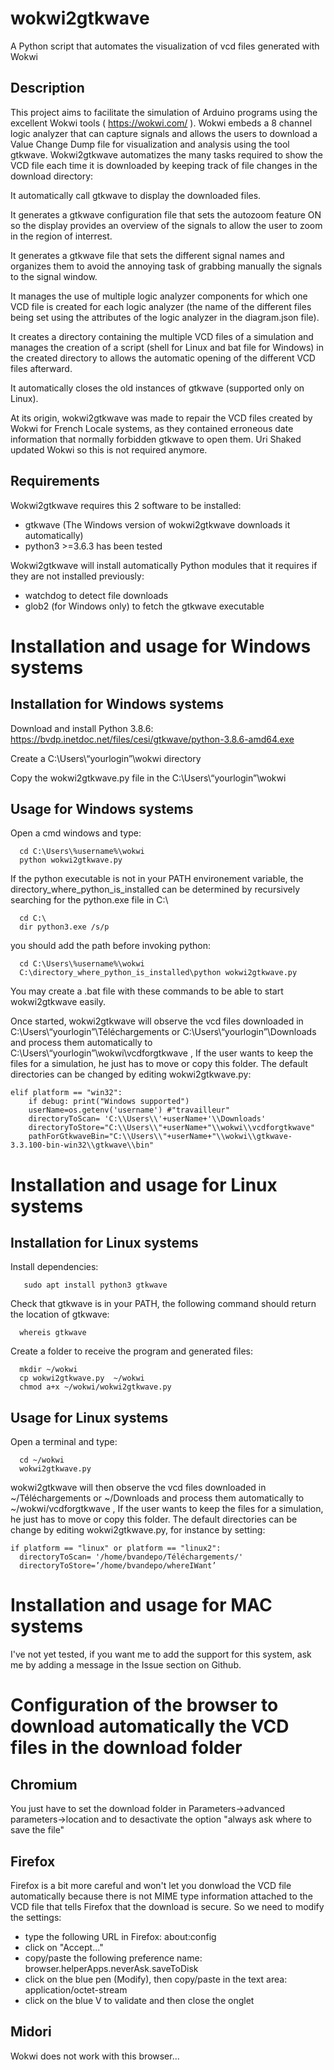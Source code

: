 # wokwi2gtkwave
A Python script that automates the visualization of vcd files generated with Wokwi 

## Description
This project aims to facilitate the simulation of Arduino programs using the excellent Wokwi tools ( https://wokwi.com/ ). Wokwi embeds a 8 channel logic analyzer that can capture signals and  allows the users to download a Value Change Dump file for visualization and analysis using the tool gtkwave. Wokwi2gtkwave automatizes the many tasks required to show the VCD file each time it is downloaded by keeping track of file changes in the download directory:


It automatically call gtkwave to display the downloaded files.

It generates a gtkwave configuration file that sets the autozoom feature ON so the display provides an overview of the signals to allow the user to zoom in the region of interrest.

It generates a gtkwave file that sets the different signal names and organizes them to avoid the annoying task of grabbing manually the signals to the signal window.

It manages the use of multiple logic analyzer components for which one VCD file is created for each logic analyzer (the name of the different files being set using the attributes of the logic analyzer in the diagram.json file).

It creates a directory containing the multiple VCD files of a simulation and manages the creation of a script (shell for Linux and bat file for Windows) in the created directory to allows the automatic opening of the different VCD files afterward.

It automatically closes the old instances of gtkwave (supported only on Linux).

At its origin, wokwi2gtkwave was made to repair the VCD files created by Wokwi for French Locale systems, as they contained erroneous date information that normally forbidden gtkwave to open them. Uri Shaked updated Wokwi so this is not required anymore.

## Requirements
Wokwi2gtkwave requires this 2 software to be installed:
  - gtkwave (The Windows version of wokwi2gtkwave downloads it automatically)
  - python3 >=3.6.3 has been tested 
  
Wokwi2gtkwave will install automatically Python modules that it requires if they are not installed previously:
  - watchdog to detect file downloads
  - glob2 (for Windows only) to fetch the gtkwave executable
 

# Installation and usage for Windows systems

## Installation for Windows systems

Download and install Python 3.8.6: https://bvdp.inetdoc.net/files/cesi/gtkwave/python-3.8.6-amd64.exe

Create a C:\Users\“yourlogin”\wokwi directory 
<!--- Previously the user had to  download  and unzip the following file in this directory: https://bvdp.inetdoc.net/files/cesi/gtkwave/gtkwave-3.3.100-bin-win32.zip
-->

Copy the wokwi2gtkwave.py file in the  C:\Users\“yourlogin”\wokwi 

## Usage for Windows systems
Open a cmd windows and type:
```
  cd C:\Users\%username%\wokwi
  python wokwi2gtkwave.py
```

If the python executable is not in your PATH environement variable, the directory_where_python_is_installed can be determined by recursively searching for the python.exe file in C:\
```
  cd C:\
  dir python3.exe /s/p
```

you should add the path before invoking python:
```
  cd C:\Users\%username%\wokwi
  C:\directory_where_python_is_installed\python wokwi2gtkwave.py
```

You may create a .bat file with these commands to be able to start wokwi2gtkwave easily.

Once started, wokwi2gtkwave will observe the vcd files downloaded in C:\Users\“yourlogin”\Téléchargements or C:\Users\“yourlogin”\Downloads and process them automatically to C:\Users\“yourlogin”\wokwi\vcdforgtkwave , If the user wants to keep the files for a simulation, he just has to move or copy this folder. The default directories can be changed by editing wokwi2gtkwave.py:

```
elif platform == "win32":
    if debug: print("Windows supported")
    userName=os.getenv('username') #"travailleur"
    directoryToScan= 'C:\\Users\\'+userName+'\\Downloads'
    directoryToStore="C:\\Users\\"+userName+"\\wokwi\\vcdforgtkwave"
    pathForGtkwaveBin="C:\\Users\\"+userName+"\\wokwi\\gtkwave-3.3.100-bin-win32\\gtkwave\\bin"
```    

# Installation and usage for Linux systems

## Installation for Linux systems
Install dependencies:
```
   sudo apt install python3 gtkwave
```


Check that gtkwave is in your PATH, the following command should return the location of gtkwave:
```
  whereis gtkwave 
```


Create a folder to receive the program and generated files:
```
  mkdir ~/wokwi
  cp wokwi2gtkwave.py  ~/wokwi
  chmod a+x ~/wokwi/wokwi2gtkwave.py
```

## Usage for Linux systems
Open a terminal and type:
```
  cd ~/wokwi
  wokwi2gtkwave.py
```

wokwi2gtkwave will then observe the vcd files downloaded in ~/Téléchargements or ~/Downloads and process them automatically to ~/wokwi/vcdforgtkwave , If the user wants to keep the files for a simulation, he just has to move or copy this folder. The default directories can be change by editing wokwi2gtkwave.py, for instance by setting:
```
if platform == "linux" or platform == "linux2":
  directoryToScan= '/home/bvandepo/Téléchargements/'
  directoryToStore=’/home/bvandepo/whereIWant’
```


# Installation and usage for MAC systems

I've not yet tested, if you want me to add the support for this system, ask me by adding a message in the Issue section on Github.

# Configuration of the browser to download automatically the VCD files in the download folder

## Chromium
You just have to set the download folder  in Parameters->advanced parameters->location  and to desactivate the option "always ask where to save the file"

## Firefox
Firefox is a bit more careful and won't let you donwload the VCD file automatically because there is not MIME type information attached to the VCD file that tells Firefox that the download is secure. So we need to modify the settings:
  - type the following URL in Firefox: about:config
  - click on "Accept..."
  - copy/paste the following preference name: browser.helperApps.neverAsk.saveToDisk
  - click on the blue pen (Modify), then copy/paste in the text area: application/octet-stream
  - click on the blue V to validate and then close the onglet

## Midori
Wokwi does not work with this browser...
